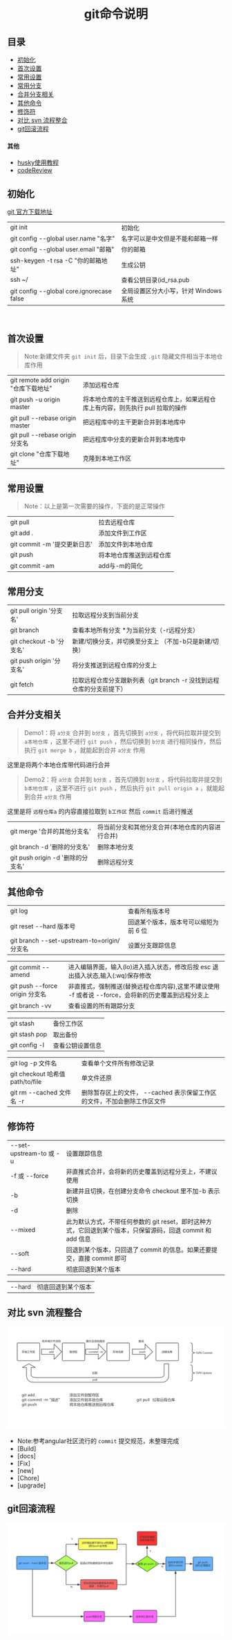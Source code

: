 <h1 align="center">git命令说明</h1>


## 目录

- [初始化](#初始化)
- [首次设置](#首次设置)
- [常用设置](#常用设置)
- [常用分支](#常用分支)
- [合并分支相关](#合并分支相关)
- [其他命令](#其他命令)
- [修饰符](#修饰符)
- [对比 svn 流程整合](#对比-svn-流程整合)
- [git回滚流程](#git回滚流程)
#### 其他
- [husky使用教程](./husky.md)
- [codeReview](./codeReview.md)

## 初始化

<a href="https://git-scm.com/downloads" target='_blank'>git 官方下载地址</a>

<table>
<tr>
<td>git init</td>
<td>初始化</td>
</tr>
<tr>
<td>git config --global user.name "名字"</td>
<td>名字可以是中文但是不能和邮箱一样</td>
</tr>
<tr>
<td>git config --global user.email "邮箱"</td>
<td>你的邮箱</td>
</tr>
<tr>
<td>ssh-keygen -t rsa -C "你的邮箱地址"</td>
<td>生成公钥</td>
</tr>
<tr>
<td>ssh ~/</td>
<td>查看公钥目录(id_rsa.pub</td>
</tr>
<tr>
<td>git config --global core.ignorecase false</td>
<td>全局设置区分大小写，针对 Windows  系统</td>
</tr>
</table>

<br>

## 首次设置

> Note:新建文件夹 `git init` 后，目录下会生成 `.git` 隐藏文件相当于本地仓库作用

<table>
<tr>
<td>git remote add origin "仓库下载地址"</td>
<td>添加远程仓库</td>
</tr>
<tr>
<td>git push -u origin master</td>
<td>将本地仓库的主干推送到远程仓库上，如果远程仓库上有内容，则先执行 pull 拉取的操作</td>
</tr>
<tr>
<td>git pull --rebase origin master</td>
<td>把远程库中的主干更新合并到本地库中</td>
</tr>
<tr>
<td>git pull --rebase origin 分支名</td>
<td>把远程库中分支的更新合并到本地库中</td>
</tr>
<tr>
<td>git clone "仓库下载地址"</td>
<td>克隆到本地工作区</td>
</tr>
</table>
								
## 常用设置

> Note：以上是第一次需要的操作，下面的是正常操作

<table>
<tr>
<td>git pull</td>
<td>拉去远程仓库</td>
</tr>
<tr>
<td>git add .</td>
<td>添加文件到工作区</td>
</tr>
<tr>
<td>git commit -m '提交更新日志'</td>
<td>添加文件到本地仓库</td>
</tr>
<tr>
<td>git push</td>
<td>将本地仓库推送到远程仓库</td>
</tr>
<tr>
<td>git commit -am</td>
<td>add与-m的简化</td>
</tr>
</table>
							
## 常用分支
<table>
<tr>
<td>git pull origin '分支名'</td>
<td>拉取远程分支到当前分支</td>
</tr>
<tr>
<td>git branch</td>
<td>查看本地所有分支 *为当前分支（-r远程分支）</td>
</tr>
<tr>
<td>git checkout -b '分支名'</td>
<td>新建/切换分支，并切换至分支上 （不加-b只是新建/切换）</td>
</tr>
<tr>
<td>git push origin '分支名'</td>
<td>将分支推送到远程仓库的分支上</td>
</tr>
<tr>
<td>git fetch</td>
<td>拉取远程仓库分支跟新列表（git branch -r 没找到远程仓库的分支前提下）</td>
</tr>
</table>
					
## 合并分支相关

> Demo1：将 `a分支` 合并到 `b分支` ，首先切换到 `a分支` ，将代码拉取并提交到 `a本地仓库` ，这里不进行 `git push` ，然后切换到 `b分支` 进行相同操作，然后执行 `git merge b` ，就能起到合并 `a分支` 作用

这里是将两个本地仓库带代码进行合并

> Demo2：将 `a分支` 合并到 `b分支` ，首先切换到 `b分支` ，将代码拉取并提交到 `b本地仓库` ，这里不进行 `git push` ，然后执行 `git pull origin a` ，就能起到合并 `a分支` 作用

这里是将 `远程仓库a` 的内容直接拉取到 `b工作区` 然后 `commit` 后进行推送

<table>
<tr>
<td>git merge '合并的其他分支名'</td>
<td>将当前分支和其他分支合并(本地仓库的内容进行合并)</td>
</tr>
<tr>
<td>git branch -d '删除的分支名'</td>
<td>删除本地分支</td>
</tr>
<tr>
<td>git push origin -d '删除的分支名'</td>
<td>删除远程分支</td>
</tr>
</table>

## 其他命令

<table>
<tr>
<td>git log</td>
<td>查看所有版本号</td>
</tr>
<tr>
<td>git reset --hard 版本号</td>
<td>回退某个版本，版本号可以缩短为前 6 位</td>
</tr>
<tr>
<td>git branch --set-upstream-to=origin/分支名</td>
<td>设置分支跟踪信息</td>
</tr>
</table>

<table>
<tr>
<td>git commit --amend</td>
<td>进入编辑界面，输入(lo)进入插入状态，修改后按 esc 退出插入状态,输入(:wq)保存修改</td>
</tr>
<tr>
<td>git push --force origin 分支名</td>
<td>非直推式，强制推送(替换远程仓库内容),这里不建议使用 -f 或者说 --force，会将新的历史覆盖到远程分支上</td>
</tr>
<tr>
<td>git branch -vv</td>
<td>查看设置的所有跟踪分支</td>
</tr>
</table>

<table>
<tr>
<td>git stash</td>
<td>备份工作区</td>
</tr>
<tr>
<td>git stash pop</td>
<td>取出备份</td>
</tr>
<tr>
<td>git config -l</td>
<td>查看公钥设置信息</td>
</tr>
</table>
 
<table>
<tr>
<td>git log -p 文件名</td>
<td>查看单个文件所有修改记录</td>
</tr>
<tr>
<td>git checkout 哈希值 path/to/file </td>
<td>单文件还原</td>
</tr>
<tr>
<td>git rm --cached 文件名 -r</td>
<td>删除暂存区上的文件， --cached 表示保留工作区的文件，不加会删除工作区文件</td>
</tr>
</table>

## 修饰符

<table>
<tr>
<td>--set-upstream-to 或 -u</td>
<td>设置跟踪信息</td>
</tr>
<tr>
<td>-f 或 --force</td>
<td>非直推式合并，会将新的历史覆盖到远程分支上，不建议使用</td>
</tr>
<tr>
<td>-b</td>
<td>新建并且切换，在创建分支命令 checkout 里不加-b 表示切换</td>
</tr>
<tr>
<td>-d</td>
<td>删除</td>
</tr>
<tr>
<td>--mixed</td>
<td>此为默认方式，不带任何参数的 git reset，即时这种方式，它回退到某个版本，只保留源码，回退 commit 和 add 信息</td>
</tr>
<tr>
<td>--soft</td>
<td>回退到某个版本，只回退了 commit 的信息。如果还要提交，直接 commit 即可</td>
</tr>
<tr>
<td>--hard</td>
<td>彻底回退到某个版本</td>
</tr>
</table>

<table>
<tr>
<td>--hard</td>
<td>彻底回退到某个版本</td>
</tr>
</table>

## 对比 svn 流程整合

<img src="./img/git对比svn.jpg?width=890">

- Note:参考angular社区流行的 `commit` 提交规范，未整理完成
- [Build]
- [docs]
- [Fix]
- [new]
- [Chore]
- [upgrade]


## git回滚流程
<img src="./img/git回滚流程图.jpg?width=890">